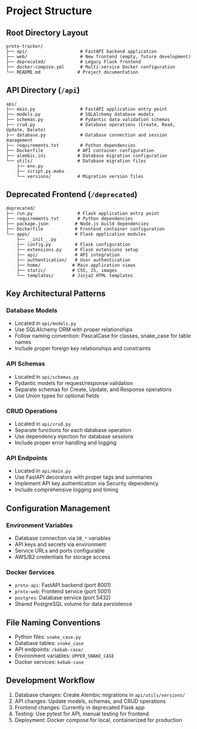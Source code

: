 # Project Structure

## Root Directory Layout

```
proto-tracker/
├── api/                    # FastAPI backend application
├── web/                    # New frontend (empty, future development)
├── deprecated/             # Legacy Flask frontend
├── docker-compose.yml      # Multi-service Docker configuration
└── README.md              # Project documentation
```

## API Directory (`/api`)

```
api/
├── main.py                 # FastAPI application entry point
├── models.py               # SQLAlchemy database models
├── schemas.py              # Pydantic data validation schemas
├── crud.py                 # Database operations (Create, Read, Update, Delete)
├── database.py             # Database connection and session management
├── requirements.txt        # Python dependencies
├── Dockerfile             # API container configuration
├── alembic.ini            # Database migration configuration
└── utils/                 # Database migration files
    ├── env.py
    ├── script.py.mako
    └── versions/          # Migration version files
```

## Deprecated Frontend (`/deprecated`)

```
deprecated/
├── run.py                 # Flask application entry point
├── requirements.txt       # Python dependencies
├── package.json          # Node.js build dependencies
├── Dockerfile            # Frontend container configuration
└── apps/                 # Flask application modules
    ├── __init__.py
    ├── config.py         # Flask configuration
    ├── extensions.py     # Flask extensions setup
    ├── api/              # API integration
    ├── authentication/   # User authentication
    ├── home/            # Main application views
    ├── static/          # CSS, JS, images
    └── templates/       # Jinja2 HTML templates
```

## Key Architectural Patterns

### Database Models
- Located in `api/models.py`
- Use SQLAlchemy ORM with proper relationships
- Follow naming convention: PascalCase for classes, snake_case for table names
- Include proper foreign key relationships and constraints

### API Schemas
- Located in `api/schemas.py`
- Pydantic models for request/response validation
- Separate schemas for Create, Update, and Response operations
- Use Union types for optional fields

### CRUD Operations
- Located in `api/crud.py`
- Separate functions for each database operation
- Use dependency injection for database sessions
- Include proper error handling and logging

### API Endpoints
- Located in `api/main.py`
- Use FastAPI decorators with proper tags and summaries
- Implement API key authentication via Security dependency
- Include comprehensive logging and timing

## Configuration Management

### Environment Variables
- Database connection via `DB_*` variables
- API keys and secrets via environment
- Service URLs and ports configurable
- AWS/B2 credentials for storage access

### Docker Services
- `proto-api`: FastAPI backend (port 8001)
- `proto-web`: Frontend service (port 5001)
- `postgres`: Database service (port 5432)
- Shared PostgreSQL volume for data persistence

## File Naming Conventions

- Python files: `snake_case.py`
- Database tables: `snake_case`
- API endpoints: `/kebab-case/`
- Environment variables: `UPPER_SNAKE_CASE`
- Docker services: `kebab-case`

## Development Workflow

1. Database changes: Create Alembic migrations in `api/utils/versions/`
2. API changes: Update models, schemas, and CRUD operations
3. Frontend changes: Currently in deprecated Flask app
4. Testing: Use pytest for API, manual testing for frontend
5. Deployment: Docker compose for local, containerized for production